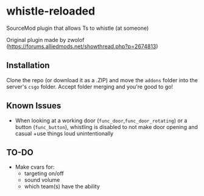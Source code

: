 # whistle-reloaded

 SourceMod plugin that allows Ts to whistle (at someone)

 Original plugin made by zwolof (<https://forums.alliedmods.net/showthread.php?p=2674813>)

## Installation

 Clone the repo (or download it as a .ZIP) and move the `addons` folder into the server's `csgo` folder. Accept folder merging and you're good to go!

## Known Issues

* When looking at a working door (`func_door`,`func_door_rotating`) or a button (`func_button`), whistling is disabled to not make door opening and casual +use things loud unintentionally

## TO-DO

* Make cvars for:
  * targeting on/off
  * sound volume
  * which team(s) have the ability

